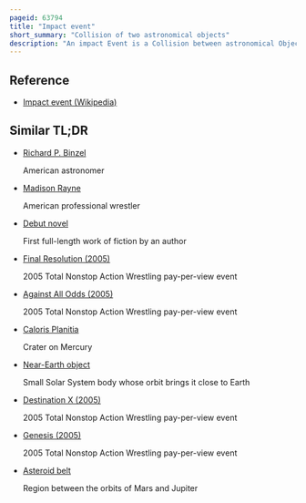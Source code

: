 ```yaml
---
pageid: 63794
title: "Impact event"
short_summary: "Collision of two astronomical objects"
description: "An impact Event is a Collision between astronomical Objects that causes measurable Effects. Impact Events have physical Consequences and have been found to regularly Occur in planetary Systems though the most frequent Involve Asteroids Comets or Meteoroids and have little Effect. When large Objects impact terrestrial Planets such as the Earth there can be significant physical and biospheric Consequences as the impacting Body Travels at a Rate of several Kilometers a second though Atmospheres mitigate many Surface Impacts through atmospheric Intrusion. Impact Craters and Structures are dominant Landforms on many of the solid Objects of the solar System and present the strongest empirical Evidence for their Frequency and Scale."
---
```


## Reference

- [Impact event (Wikipedia)](https://en.wikipedia.org/?curid=63794)

## Similar TL;DR

- [Richard P. Binzel](/tldr/en/richard-p-binzel)

  American astronomer

- [Madison Rayne](/tldr/en/madison-rayne)

  American professional wrestler

- [Debut novel](/tldr/en/debut-novel)

  First full-length work of fiction by an author

- [Final Resolution (2005)](/tldr/en/final-resolution-2005)

  2005 Total Nonstop Action Wrestling pay-per-view event

- [Against All Odds (2005)](/tldr/en/against-all-odds-2005)

  2005 Total Nonstop Action Wrestling pay-per-view event

- [Caloris Planitia](/tldr/en/caloris-planitia)

  Crater on Mercury

- [Near-Earth object](/tldr/en/near-earth-object)

  Small Solar System body whose orbit brings it close to Earth

- [Destination X (2005)](/tldr/en/destination-x-2005)

  2005 Total Nonstop Action Wrestling pay-per-view event

- [Genesis (2005)](/tldr/en/genesis-2005)

  2005 Total Nonstop Action Wrestling pay-per-view event

- [Asteroid belt](/tldr/en/asteroid-belt)

  Region between the orbits of Mars and Jupiter

